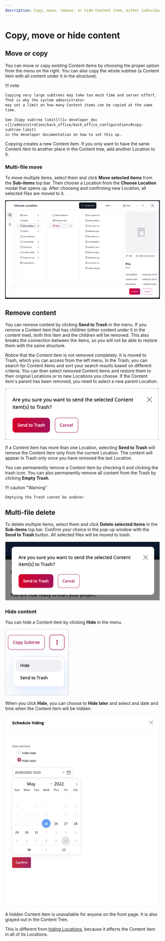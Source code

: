 ```yaml
---
description: Copy, move, remove, or hide Content item, either individually or in bulk.
---
```


# Copy, move or hide content

## Move or copy

You can move or copy existing Content items by choosing the proper option from the menu on the right.
You can also copy the whole subtree (a Content item with all content under it in the structure).

!!! note

    Copying very large subtrees may take too much time and server effort. That is why the system administrator
    may set a limit on how many Content items can be copied at the same time.

    See [Copy subtree limit]([[= developer_doc =]]/administration/back_office/back_office_configuration/#copy-subtree-limit)
    in the developer documentation on how to set this up.

Copying creates a new Content item.
If you only want to have the same Content item to another place in the Content tree, add another Location to it.

### Multi-file move

To move multiple items, select them and click **Move selected items** from the **Sub-items** top bar.
Then choose a Location from the **Choose Location** modal that opens up.
After choosing and confirming new Location, all selected files are moved to it.

![Multi-file move](img/multi_file_move.png)

## Remove content

You can remove content by clicking **Send to Trash** in the menu.
If you remove a Content item that has children (other content under it in the content tree),
both this item and the children will be removed. This also breaks the connection between the items,
so you will not be able to restore them with the same structure.

Notice that the Content item is not removed completely.
It is moved to Trash, which you can access from the left menu.
In the Trash, you can search for Content items and sort your search results based on different criteria. You can then select removed Content items and restore them to their original Locations or to new Locations you choose.
If the Content item's parent has been removed, you need to select a new parent Location.

![Warning before emptying the trash](img/empty_trash_warning.png "Warning before emptying the Trash")

If a Content item has more than one Location, selecting **Send to Trash** will remove the Content item only from the current Location.
The content will appear in Trash only once you have removed the last Location.

You can permanently remove a Content item by checking it and clicking the trash icon.
You can also permanently remove all content from the Trash by clicking **Empty Trash**.

!!! caution "Warning"

    Emptying the Trash cannot be undone!

## Multi-file delete

To delete multiple items, select them and click **Delete selected items** in the **Sub-items** top bar. Confirm your choice in the pop-up window with the **Send to Trash** button. All selected files will be moved to trash.

![Multi-file delete](img/multi_file_delete.png)

### Hide content

You can hide a Content item by clicking **Hide** in the menu.

![Hide content icon](img/hide_content_icon.png)

When you click **Hide**, you can choose to **Hide later**
and select and date and time when the Content item will be hidden:

![Schedule hiding panel](img/schedule_hiding.png)

A hidden Content item is unavailable for anyone on the front page. It is also grayed out in the Content Tree.

This is different from [hiding Locations](manage_locations_urls.md#hide-locations), because it affects the Content item
in all of its Locations.
